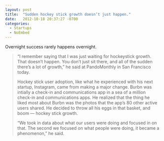 ```yaml
---
layout: post
title:  "Sudden hockey stick growth doesn’t just happen."
date:   2012-10-18 20:37:27 -0700
categories:
  - Startups
  - NoEmbed
---
```


Overnight success rarely happens overnight.

 > 
 > 
 > “I remember saying that I was just waiting for hockeystick growth. That doesn’t happen. You don’t just sit there, and all of the sudden there’s a lot of growth,” he said at PandoMonthly in San Francisco today.
 > 
 > Hockey stick user adoption, like what he experienced with his next startup, Instagram, came from making a major change. Burbn was intially a check-in and communications app in a sea of a million check-in and communications apps. He realized that the thing he liked most about Burbn was the photos that the app’s 80 other active users shared. He decided to throw all his eggs in that basket, and boom — hockey stick growth.
 > 
 > “We took in data about what our users were doing and focused in on that. The second we focused on what people were doing, it became a phenomenon,” he said.
 > 
 > 
